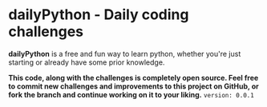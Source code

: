 # dailyPython - Daily coding challenges

**dailyPython** is a free and fun way to learn python, whether you're just starting or already have some prior knowledge.

**This code, along with the challenges is completely open source. Feel free to commit new challenges and improvements to this project on GitHub, or fork the branch and continue working on it to your liking.**
`version: 0.0.1`

